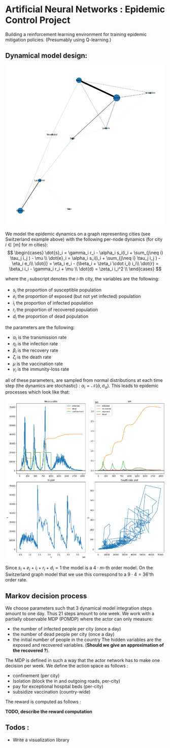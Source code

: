 # Artificial Neural Networks : Epidemic Control Project

Building a reinforcement learning environment for training epidemic mitigation policies. (Presumably using Q-learning.)

## Dynamical model design:

![epidemic growth](figures/switzerland.png)

We model the epidemic dynamics on a graph representing cities (see Switzerland example above) with the following per-node dynamics (for city $i \in [m]$ for $m$ cities):
$$
\begin{cases}
\dot{s}_i = \gamma_i r_i - \alpha_i s_i(i_i + \sum_{j\neq i} \tau_j i_j ) - \mu \\
\dot{e}_i = \alpha_i s_i(i_i + \sum_{j\neq i} \tau_j i_j ) -\eta_i e_i\\
\dot{i} =  \eta_i e_i - (\beta_i + \zeta_i \cdot i_i) i_i\\
\dot{r} = \beta_i i_i - \gamma_i r_i + \mu \\
\dot{d} = \zeta_i i_i^2 \\
\end{cases}
$$

where the $_i$ subscript denotes the $i$-th city, the variables are the following:
- $s_i$ the proportion of susceptible population
- $e_i$ the proportion of exposed (but not yet infected) population
- $i_i$ the proportion of infected population
- $r_i$ the proportion of recovered population
- $d_i$ the proportion of dead population

the parameters are the following:
- $\alpha_i$ is the transmission rate
- $\eta_i$ is the infection rate
- $\beta_i$ is the recovery rate
- $\zeta_i$ is the death rate
- $\mu$ is the vaccination rate
- $\gamma_i$ is the immunity-loss rate

all of these parameters, are sampled from normal distributions at each time step (the dynamics are stochastic) : $\alpha_i = \mathcal{N}(\bar{\alpha},\sigma_\alpha)$. This leads to epidemic processes which look like that:

![epidemic growth](figures/example_epidemic_4_figs.png)

Since $s_i + e_i +i_i + r_i +d_i = 1$ the model is a $4\cdot m$-th order model. On the Switzerland graph model that we use this correspond to a $9\cdot 4=36$'th order rate.

## Markov decision process

We choose parameters such that 3 dynamical model integration steps amount to one day. Thus 21 steps amount to one week. We work with a partially observable MDP (POMDP) where the actor can only measure:
- the number of infected people per city (once a day)
- the number of dead people per city (once a day)
- the initial number of people in the country
The hidden variables are the exposed and recovered variables. (**Should we give an approximation of the recovered ?**).


The MDP is defined in such a way that the actor network has to make one decision per week. We define the action space as follows : 
- confinement (per city)
- Isolation (block the in and outgoing roads, per-city)
- pay for exceptional hospital beds (per-city)
- subsidize vaccination (country-wide)

The reward is computed as follows : 

**TODO, describe the reward computation**


## Todos :
- Write a visualization library